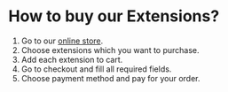 # How to buy our Extensions?
1. Go to our [online store](https://store.devcrm.it).
2. Choose extensions which you want to purchase.
3. Add each extension to cart.
4. Go to checkout and fill all required fields.
5. Choose payment method and pay for your order. 